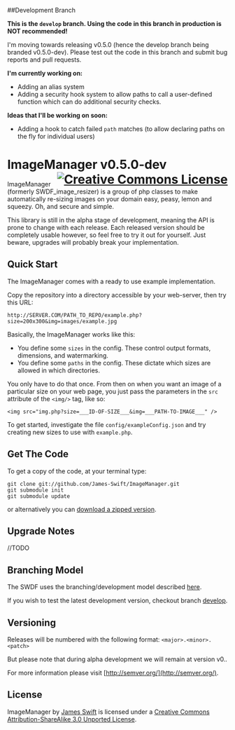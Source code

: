 ##Development Branch

**This is the `develop` branch. Using the code in this branch in production is NOT recommended!**

I'm moving towards releasing v0.5.0 (hence the develop branch being branded v0.5.0-dev). Please 
test out the code in this branch and submit bug reports and pull requests.

**I'm currently working on:**
+ Adding an alias system
+ Adding a security hook system to allow paths to call a user-defined function which can do additional security checks.

**Ideas that I'll be working on soon:**
+ Adding a hook to catch failed `path` matches (to allow declaring paths on the fly for individual users)

<h1>
ImageManager v0.5.0-dev 
<a rel="license" href="http://creativecommons.org/licenses/by-sa/3.0/deed.en_US" style="float:right;"><img alt="Creative Commons License" style="border-width:0" src="http://i.creativecommons.org/l/by-sa/3.0/88x31.png" /></a>
</h1>

ImageManager (formerly SWDF_image_resizer) is a group of php classes to make automatically 
re-sizing images on your domain easy, peasy, lemon and squeezy. Oh, and secure and simple.

This library is still in the alpha stage of development, meaning the API is prone to 
change with each release. Each released version should be completely usable however, so 
feel free to try it out for yourself. Just beware, upgrades will probably break your 
implementation.

## Quick Start

The ImageManager comes with a ready to use example implementation. 

Copy the repository into a directory accessible by your web-server, then try this URL:

`http://SERVER.COM/PATH_TO_REPO/example.php?size=200x300&img=images/example.jpg`

Basically, the ImageManager works like this:

- You define some `sizes` in the config. These control output formats, dimensions, and watermarking.
- You define some `paths` in the config. These dictate which sizes are allowed in which directories.

You only have to do that once. From then on when you want an image of a particular 
size on your web page, you just pass the parameters in the `src` attribute of the `<img/>` tag, like so:

	<img src="img.php?size=___ID-OF-SIZE___&img=___PATH-TO-IMAGE___" />

To get started, investigate the file `config/exampleConfig.json` and try creating new sizes to use with `example.php`.

## Get The Code

To get a copy of the code, at your terminal type:

    git clone git://github.com/James-Swift/ImageManager.git
    git submodule init
    git submodule update

or alternatively you can 
[download a zipped version](https://github.com/James-Swift/ImageManager/archive/master.zip).

## Upgrade Notes

//TODO

## Branching Model

The SWDF uses the branching/development model described 
[here](http://nvie.com/posts/a-successful-git-branching-model/).

If you wish to test the latest development version, checkout branch 
[develop](https://github.com/James-Swift/ImageManager/tree/develop).

## Versioning

Releases will be numbered with the following format: `<major>.<minor>.<patch>`

But please note that during alpha development we will remain at version v0.*.*

For more information please visit [http://semver.org/](http://semver.org/).

## License

<span xmlns:dct="http://purl.org/dc/terms/" property="dct:title">ImageManager</span> by 
<a xmlns:cc="http://creativecommons.org/ns#" href="https://github.com/James-Swift/ImageManager" property="cc:attributionName" rel="cc:attributionURL">James Swift</a>
 is licensed under a <a rel="license" href="http://creativecommons.org/licenses/by-sa/3.0/deed.en_US">Creative Commons Attribution-ShareAlike 3.0 Unported License</a>.
